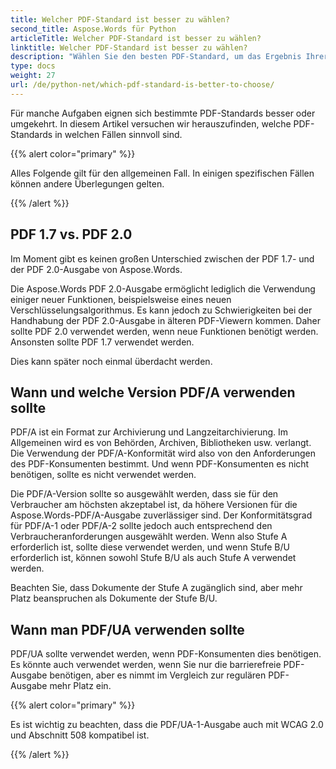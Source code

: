 ```yaml
---
title: Welcher PDF-Standard ist besser zu wählen?
second_title: Aspose.Words für Python
articleTitle: Welcher PDF-Standard ist besser zu wählen?
linktitle: Welcher PDF-Standard ist besser zu wählen?
description: "Wählen Sie den besten PDF-Standard, um das Ergebnis Ihrer Programmieraufgabe in Python zu exportieren. Welcher PDF-Standard ist besser – PDF 1.7, PDF 2.0, PDF/A-1, PDF/A-2 oder PDF/UA."
type: docs
weight: 27
url: /de/python-net/which-pdf-standard-is-better-to-choose/
---
```


Für manche Aufgaben eignen sich bestimmte PDF-Standards besser oder umgekehrt. In diesem Artikel versuchen wir herauszufinden, welche PDF-Standards in welchen Fällen sinnvoll sind.

{{% alert color="primary" %}}

Alles Folgende gilt für den allgemeinen Fall. In einigen spezifischen Fällen können andere Überlegungen gelten.

{{% /alert %}}

## PDF 1.7 vs. PDF 2.0

Im Moment gibt es keinen großen Unterschied zwischen der PDF 1.7- und der PDF 2.0-Ausgabe von Aspose.Words.

Die Aspose.Words PDF 2.0-Ausgabe ermöglicht lediglich die Verwendung einiger neuer Funktionen, beispielsweise eines neuen Verschlüsselungsalgorithmus. Es kann jedoch zu Schwierigkeiten bei der Handhabung der PDF 2.0-Ausgabe in älteren PDF-Viewern kommen. Daher sollte PDF 2.0 verwendet werden, wenn neue Funktionen benötigt werden. Ansonsten sollte PDF 1.7 verwendet werden.

Dies kann später noch einmal überdacht werden.

## Wann und welche Version PDF/A verwenden sollte

PDF/A ist ein Format zur Archivierung und Langzeitarchivierung. Im Allgemeinen wird es von Behörden, Archiven, Bibliotheken usw. verlangt. Die Verwendung der PDF/A-Konformität wird also von den Anforderungen des PDF-Konsumenten bestimmt. Und wenn PDF-Konsumenten es nicht benötigen, sollte es nicht verwendet werden.

Die PDF/A-Version sollte so ausgewählt werden, dass sie für den Verbraucher am höchsten akzeptabel ist, da höhere Versionen für die Aspose.Words-PDF/A-Ausgabe zuverlässiger sind. Der Konformitätsgrad für PDF/A-1 oder PDF/A-2 sollte jedoch auch entsprechend den Verbraucheranforderungen ausgewählt werden. Wenn also Stufe A erforderlich ist, sollte diese verwendet werden, und wenn Stufe B/U erforderlich ist, können sowohl Stufe B/U als auch Stufe A verwendet werden.

Beachten Sie, dass Dokumente der Stufe A zugänglich sind, aber mehr Platz beanspruchen als Dokumente der Stufe B/U.

## Wann man PDF/UA verwenden sollte

PDF/UA sollte verwendet werden, wenn PDF-Konsumenten dies benötigen. Es könnte auch verwendet werden, wenn Sie nur die barrierefreie PDF-Ausgabe benötigen, aber es nimmt im Vergleich zur regulären PDF-Ausgabe mehr Platz ein.

{{% alert color="primary" %}}

Es ist wichtig zu beachten, dass die PDF/UA-1-Ausgabe auch mit WCAG 2.0 und Abschnitt 508 kompatibel ist.

{{% /alert %}}